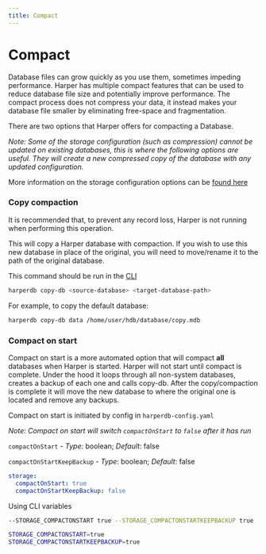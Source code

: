 ```yaml
---
title: Compact
---
```


# Compact

Database files can grow quickly as you use them, sometimes impeding performance. Harper has multiple compact features that can be used to reduce database file size and potentially improve performance. The compact process does not compress your data, it instead makes your database file smaller by eliminating free-space and fragmentation.

There are two options that Harper offers for compacting a Database.

_Note: Some of the storage configuration (such as compression) cannot be updated on existing databases, this is where the following options are useful. They will create a new compressed copy of the database with any updated configuration._

More information on the storage configuration options can be [found here](../deployments/configuration#storage)

### Copy compaction

It is recommended that, to prevent any record loss, Harper is not running when performing this operation.

This will copy a Harper database with compaction. If you wish to use this new database in place of the original, you will need to move/rename it to the path of the original database.

This command should be run in the [CLI](../deployments/harper-cli)

```bash
harperdb copy-db <source-database> <target-database-path>
```

For example, to copy the default database:

```bash
harperdb copy-db data /home/user/hdb/database/copy.mdb
```

### Compact on start

Compact on start is a more automated option that will compact **all** databases when Harper is started. Harper will not start until compact is complete. Under the hood it loops through all non-system databases, creates a backup of each one and calls copy-db. After the copy/compaction is complete it will move the new database to where the original one is located and remove any backups.

Compact on start is initiated by config in `harperdb-config.yaml`

_Note: Compact on start will switch `compactOnStart` to `false` after it has run_

`compactOnStart` - _Type_: boolean; _Default_: false

`compactOnStartKeepBackup` - _Type_: boolean; _Default_: false

```yaml
storage:
  compactOnStart: true
  compactOnStartKeepBackup: false
```

Using CLI variables

```bash
--STORAGE_COMPACTONSTART true --STORAGE_COMPACTONSTARTKEEPBACKUP true
```

```bash
STORAGE_COMPACTONSTART=true
STORAGE_COMPACTONSTARTKEEPBACKUP=true
```
